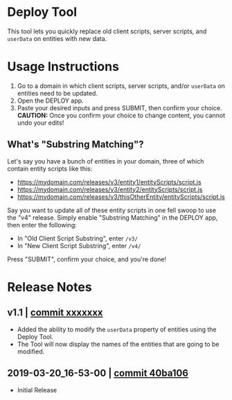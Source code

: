 # Deploy Tool
This tool lets you quickly replace old client scripts, server scripts, and `userData` on entities with new data.

# Usage Instructions
1. Go to a domain in which client scripts, server scripts, and/or `userData` on entities need to be updated.
2. Open the DEPLOY app.
3. Paste your desired inputs and press SUBMIT, then confirm your choice. **CAUTION:** Once you confirm your choice to change content, you cannot undo your edits!

## What's "Substring Matching"?
Let's say you have a bunch of entities in your domain, three of which contain entity scripts like this:
- https://mydomain.com/releases/v3/entity1/entityScripts/script.js
- https://mydomain.com/releases/v3/entity2/entityScripts/script.js
- https://mydomain.com/releases/v3/thisOtherEntity/entityScripts/script.js

Say you want to update all of these entity scripts in one fell swoop to use the "v4" release. Simply enable "Substring Matching" in the DEPLOY app, then enter the following:
- In "Old Client Script Substring", enter `/v3/`
- In "New Client Script Substring", enter `/v4/`

Press "SUBMIT", confirm your choice, and you're done!

# Release Notes

## v1.1 | [commit xxxxxxx](https://github.com/highfidelity/hifi-content/commits/xxxxxxx)
- Added the ability to modify the `userData` property of entities using the Deploy Tool.
- The Tool will now display the names of the entities that are going to be modified.

## 2019-03-20_16-53-00 | [commit 40ba106](https://github.com/highfidelity/hifi-content/commits/40ba106)
- Initial Release